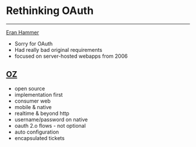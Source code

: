 # Rethinking OAuth

---

[Eran Hammer][site]

+	Sorry for OAuth
+	Had really bad original requirements
+	focused on server-hosted webapps from 2006

## [OZ][oz]

+	open source
+	implementation first
+	consumer web
+	mobile & native
+	realtime & beyond http
+	username/password on native
+	oauth 2.o flows - not optional
+	auto configuration
+	encapsulated tickets

[site]: http://hueniverse.com
[oz]: http://github.com/hueniverse/oz